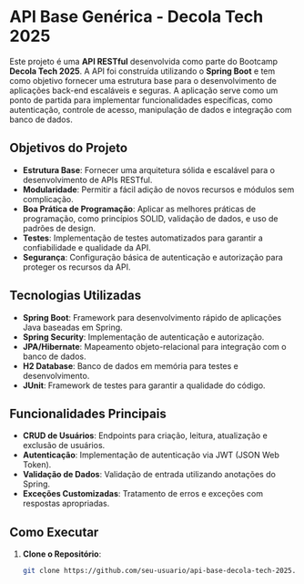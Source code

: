 # API Base Genérica - Decola Tech 2025

Este projeto é uma **API RESTful** desenvolvida como parte do Bootcamp **Decola Tech 2025**. A API foi construída utilizando o **Spring Boot** e tem como objetivo fornecer uma estrutura base para o desenvolvimento de aplicações back-end escaláveis e seguras. A aplicação serve como um ponto de partida para implementar funcionalidades específicas, como autenticação, controle de acesso, manipulação de dados e integração com banco de dados.

## Objetivos do Projeto

- **Estrutura Base**: Fornecer uma arquitetura sólida e escalável para o desenvolvimento de APIs RESTful.
- **Modularidade**: Permitir a fácil adição de novos recursos e módulos sem complicação.
- **Boa Prática de Programação**: Aplicar as melhores práticas de programação, como princípios SOLID, validação de dados, e uso de padrões de design.
- **Testes**: Implementação de testes automatizados para garantir a confiabilidade e qualidade da API.
- **Segurança**: Configuração básica de autenticação e autorização para proteger os recursos da API.

## Tecnologias Utilizadas

- **Spring Boot**: Framework para desenvolvimento rápido de aplicações Java baseadas em Spring.
- **Spring Security**: Implementação de autenticação e autorização.
- **JPA/Hibernate**: Mapeamento objeto-relacional para integração com o banco de dados.
- **H2 Database**: Banco de dados em memória para testes e desenvolvimento.
- **JUnit**: Framework de testes para garantir a qualidade do código.

## Funcionalidades Principais

- **CRUD de Usuários**: Endpoints para criação, leitura, atualização e exclusão de usuários.
- **Autenticação**: Implementação de autenticação via JWT (JSON Web Token).
- **Validação de Dados**: Validação de entrada utilizando anotações do Spring.
- **Exceções Customizadas**: Tratamento de erros e exceções com respostas apropriadas.

## Como Executar

1. **Clone o Repositório**:
   ```bash
   git clone https://github.com/seu-usuario/api-base-decola-tech-2025.git
